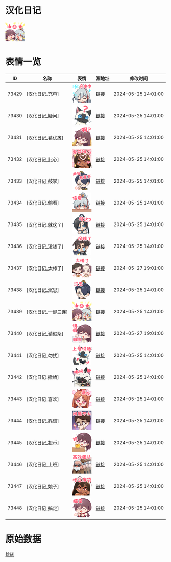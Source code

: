 # 汉化日记

<img src="./cover.png" height="60" alt="cover" />

# 表情一览

|ID|名称|表情|源地址|修改时间|
|----|----|----|----|----|
|73429|[汉化日记_充电]|<img src="./pic/073429_%5B汉化日记_充电%5D.png" height="60" alt="充电"/>|[链接](https://i0.hdslb.com/bfs/garb/c119080831b8137181526fefe07b6491c163cd15.png)|2024-05-25 14:01:00|
|73430|[汉化日记_疑问]|<img src="./pic/073430_%5B汉化日记_疑问%5D.png" height="60" alt="疑问"/>|[链接](https://i0.hdslb.com/bfs/garb/28af25905f372c20881020ad84bc7b2ffd030cd7.png)|2024-05-25 14:01:00|
|73431|[汉化日记_葛优瘫]|<img src="./pic/073431_%5B汉化日记_葛优瘫%5D.png" height="60" alt="葛优瘫"/>|[链接](https://i0.hdslb.com/bfs/garb/0f3e30751887462bb42c4be06f6d3efe092457d8.png)|2024-05-25 14:01:00|
|73432|[汉化日记_比心]|<img src="./pic/073432_%5B汉化日记_比心%5D.png" height="60" alt="比心"/>|[链接](https://i0.hdslb.com/bfs/garb/0cf2e5a1211f3d9093675b7bcefc0f8dad85bfee.png)|2024-05-25 14:01:00|
|73433|[汉化日记_鼓掌]|<img src="./pic/073433_%5B汉化日记_鼓掌%5D.png" height="60" alt="鼓掌"/>|[链接](https://i0.hdslb.com/bfs/garb/aa21b215687ae93b40c96976f963498d768ca81e.png)|2024-05-25 14:01:00|
|73434|[汉化日记_偷看]|<img src="./pic/073434_%5B汉化日记_偷看%5D.png" height="60" alt="偷看"/>|[链接](https://i0.hdslb.com/bfs/garb/b78a85814a894893cac90804b46756933ab848f5.png)|2024-05-25 14:01:00|
|73435|[汉化日记_就这？]|<img src="./pic/073435_%5B汉化日记_就这？%5D.png" height="60" alt="就这？"/>|[链接](https://i0.hdslb.com/bfs/garb/3dc4a4fe6c59b38022e2d84bb9073b3ac98abdbc.png)|2024-05-25 14:01:00|
|73436|[汉化日记_没钱了]|<img src="./pic/073436_%5B汉化日记_没钱了%5D.png" height="60" alt="没钱了"/>|[链接](https://i0.hdslb.com/bfs/garb/8ed7edd61aa8d374346d44852e56d668d3176ab7.png)|2024-05-25 14:01:00|
|73437|[汉化日记_太棒了]|<img src="./pic/073437_%5B汉化日记_太棒了%5D.png" height="60" alt="太棒了"/>|[链接](https://i0.hdslb.com/bfs/garb/99076db960d217bec288b115f733567a3c014eea.png)|2024-05-27 19:01:00|
|73438|[汉化日记_沉思]|<img src="./pic/073438_%5B汉化日记_沉思%5D.png" height="60" alt="沉思"/>|[链接](https://i0.hdslb.com/bfs/garb/6275e2cbd100b39beb0aa60582ae6a428be5db08.png)|2024-05-25 14:01:00|
|73439|[汉化日记_一键三连]|<img src="./pic/073439_%5B汉化日记_一键三连%5D.png" height="60" alt="一键三连"/>|[链接](https://i0.hdslb.com/bfs/garb/5aacd564d17b886781ca51d931829d1f789af77b.png)|2024-05-25 14:01:00|
|73440|[汉化日记_请假条]|<img src="./pic/073440_%5B汉化日记_请假条%5D.png" height="60" alt="请假条"/>|[链接](https://i0.hdslb.com/bfs/garb/06c480c822e64f561871c88344131e5e650f15d7.png)|2024-05-27 19:01:00|
|73441|[汉化日记_勿扰]|<img src="./pic/073441_%5B汉化日记_勿扰%5D.png" height="60" alt="勿扰"/>|[链接](https://i0.hdslb.com/bfs/garb/25b9a5ec82b69ccde7b39f6ab7d6ebf9cb8d4101.png)|2024-05-25 14:01:00|
|73442|[汉化日记_撒娇]|<img src="./pic/073442_%5B汉化日记_撒娇%5D.png" height="60" alt="撒娇"/>|[链接](https://i0.hdslb.com/bfs/garb/eefb60fd5d2bdae5267caccb3681d546d96c8d8f.png)|2024-05-25 14:01:00|
|73443|[汉化日记_喜欢]|<img src="./pic/073443_%5B汉化日记_喜欢%5D.png" height="60" alt="喜欢"/>|[链接](https://i0.hdslb.com/bfs/garb/c0e13757caf7cfc85048f13bb047bb71359aec5e.png)|2024-05-25 14:01:00|
|73444|[汉化日记_靠谱]|<img src="./pic/073444_%5B汉化日记_靠谱%5D.png" height="60" alt="靠谱"/>|[链接](https://i0.hdslb.com/bfs/garb/74983929fcf043c2b706621b0a64a9035a9eab96.png)|2024-05-25 14:01:00|
|73445|[汉化日记_投币]|<img src="./pic/073445_%5B汉化日记_投币%5D.png" height="60" alt="投币"/>|[链接](https://i0.hdslb.com/bfs/garb/d270f09efe64358da95f5e48d799725888d76748.png)|2024-05-25 14:01:00|
|73446|[汉化日记_上班]|<img src="./pic/073446_%5B汉化日记_上班%5D.png" height="60" alt="上班"/>|[链接](https://i0.hdslb.com/bfs/garb/1f20601039f97a1e956955c6bd8e3f04e56faecb.png)|2024-05-25 14:01:00|
|73447|[汉化日记_娘子]|<img src="./pic/073447_%5B汉化日记_娘子%5D.png" height="60" alt="娘子"/>|[链接](https://i0.hdslb.com/bfs/garb/55ff0fcd9cdb390d4b6476c14203ad16ac33c2fd.png)|2024-05-25 14:01:00|
|73448|[汉化日记_搞定]|<img src="./pic/073448_%5B汉化日记_搞定%5D.png" height="60" alt="搞定"/>|[链接](https://i0.hdslb.com/bfs/garb/5b76387a6ab625deea8d6697cd5ad04e3b117012.png)|2024-05-25 14:01:00|

# 原始数据

[跳转](./raw.json)

